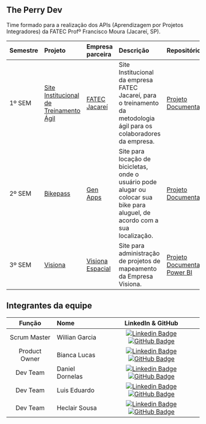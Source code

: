 ## The Perry Dev

Time formado para a realização dos APIs (Aprendizagem por Projetos Integradores) da FATEC Profº Francisco Moura (Jacareí, SP).

<div align="center">

| Semestre | Projeto                                                                  | Empresa parceira                               | Descrição                                                                                                                                                                                                             | Repositórios                                                                                                                                                                                                                                                                                                                                                                                                                                                                                                                                                       |
| :------- | :----------------------------------------------------------------------- | :--------------------------------------------- | :-------------------------------------------------------------------------------------------------------------------------------------------------------------------------------------------------------------------- | :----------------------------------------------------------------------------------------------------------------------------------------------------------------------------------------------------------------------------------------------------------------------------------------------------------------------------------------------------------------------------------------------------------------------------------------------------------------------------------------------------------------------------------------------------------------- |
| 1º SEM   | [Site Institucional de Treinamento Ágil](https://github.com/ThePerryDev/docs)               | [FATEC Jacareí](http://www.fatecjacarei.com.br/) | Site Institucional da empresa FATEC Jacareí, para o treinamento da metodologia ágil para os colaboradores da empresa.                                                                                               | <a href="https://github.com/ThePerryDev/Web">Projeto<a/> <br> <a href="https://github.com/ThePerryDev/docs">Documentação<a/>                                                                                                                                                                                                                                                                                                                                                                                                          |
| 2º SEM   | [Bikepass](https://github.com/ThePerryDev/bikepass-documentation.git) | [Gen Apps](http://genapps.com.br/)             | Site para locação de bicicletas, onde o usuário pode alugar ou colocar sua bike para aluguel, de acordo com a sua localização.  | <a href="https://github.com/ThePerryDev/bikepass.git">Projeto<a/> <br> <a href="https://github.com/ThePerryDev/bikepass-documentation.git">Documentação<a/>                                                                                                                                                                                                                                                                                                                    |
| 3º SEM   | [Visiona](https://github.com/ThePerryDev/visiona-documentation.git) | [Visiona Espacial](https://visionaespacial.com/)             | Site para administração de projetos de mapeamento da Empresa Visiona.  | <a href="https://github.com/ThePerryDev/satelite.git">Projeto<a/> <br> <a href="https://github.com/ThePerryDev/visiona-documentation.git">Documentação<a/>      <br> <a href="https://github.com/ThePerryDev/PowerBI.git">Power BI<a/>                                                                                                                                                                                                                                                                                                              |

</div>

## Integrantes da equipe

<div align="">

|    Função     | Nome                                  |                                                                                                                                                      LinkedIn & GitHub                                                                                                                                                      |
| :-----------: | :------------------------------------ | :-------------------------------------------------------------------------------------------------------------------------------------------------------------------------------------------------------------------------------------------------------------------------------------------------------------------------: |
|   Scrum Master   | Willian Garcia               | [![Linkedin Badge](https://img.shields.io/badge/Linkedin-blue?style=flat-square&logo=Linkedin&logoColor=white)](https://www.linkedin.com/in/willian-garcia-6b0892123/) [![GitHub Badge](https://img.shields.io/badge/GitHub-111217?style=flat-square&logo=github&logoColor=white)](https://github.com/Willian-Garcia) |
|   Product Owner   | Bianca Lucas                |   [![Linkedin Badge]([https://img.shields.io/badge/Linkedin-blue?style=flat-square&logo=Linkedin&logoColor=white)](https://www.linkedin.com/in/bianca-lucas-da-silva-cacula](https://www.linkedin.com/in/bianca-cacula/)) [![GitHub Badge](https://img.shields.io/badge/GitHub-111217?style=flat-square&logo=github&logoColor=white)](https://github.com/biancalsc)   |
|   Dev Team   | Daniel Dornelas                     |     [![Linkedin Badge](https://img.shields.io/badge/Linkedin-blue?style=flat-square&logo=Linkedin&logoColor=white)](https://linkedin.com/in/daniel-dornelas-758a25267/) [![GitHub Badge](https://img.shields.io/badge/GitHub-111217?style=flat-square&logo=github&logoColor=white)](https://github.com/Dani-dornas)      |
|   Dev Team   | Luis Eduardo       |        [![Linkedin Badge](https://img.shields.io/badge/Linkedin-blue?style=flat-square&logo=Linkedin&logoColor=white)](https://linkedin.com/in/eduardo-moraes-68001a272/) [![GitHub Badge](https://img.shields.io/badge/GitHub-111217?style=flat-square&logo=github&logoColor=white)](https://github.com/Eduardo270704)        |
|   Dev Team   | Heclair Sousa           |          [![Linkedin Badge](https://img.shields.io/badge/Linkedin-blue?style=flat-square&logo=Linkedin&logoColor=white)](https://www.linkedin.com/in/heclairsousa/) [![GitHub Badge](https://img.shields.io/badge/GitHub-111217?style=flat-square&logo=github&logoColor=white)](https://github.com/heclair)          |


</div>
